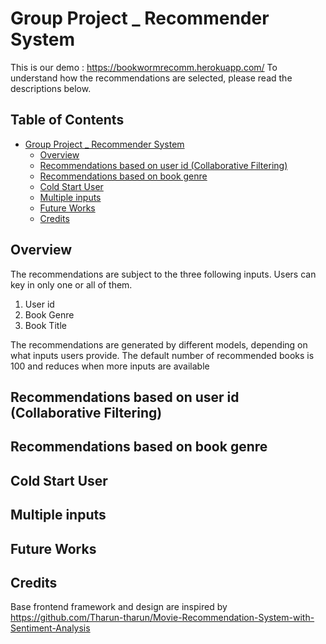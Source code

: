 # Group Project _ Recommender System

This is our demo : https://bookwormrecomm.herokuapp.com/ 
To understand how the recommendations are selected, please read the descriptions below.

## Table of Contents

* [Group Project _ Recommender System](#group-project-_-recommender-system)
   * [Overview](#overview)
   * [Recommendations based on user id (Collaborative Filtering)](#recommendations-based-on-user-id-collaborative-filtering)
   * [Recommendations based on book genre](#recommendations-based-on-book-genre)
   * [Cold Start User](#cold-start-user)
   * [Multiple inputs](#multiple-inputs)
   * [Future Works](#future-works)
   * [Credits](#credits)

## Overview
The recommendations are subject to the three following inputs. Users can key in only one or all of them.
1. User id
2. Book Genre
3. Book Title

The recommendations are generated by different models, depending on what inputs users provide. The default number of recommended books is 100 and reduces when more inputs are available

## Recommendations based on user id (Collaborative Filtering)


## Recommendations based on book genre

## Cold Start User

## Multiple inputs

## Future Works

## Credits
Base frontend framework and design are inspired by https://github.com/Tharun-tharun/Movie-Recommendation-System-with-Sentiment-Analysis
